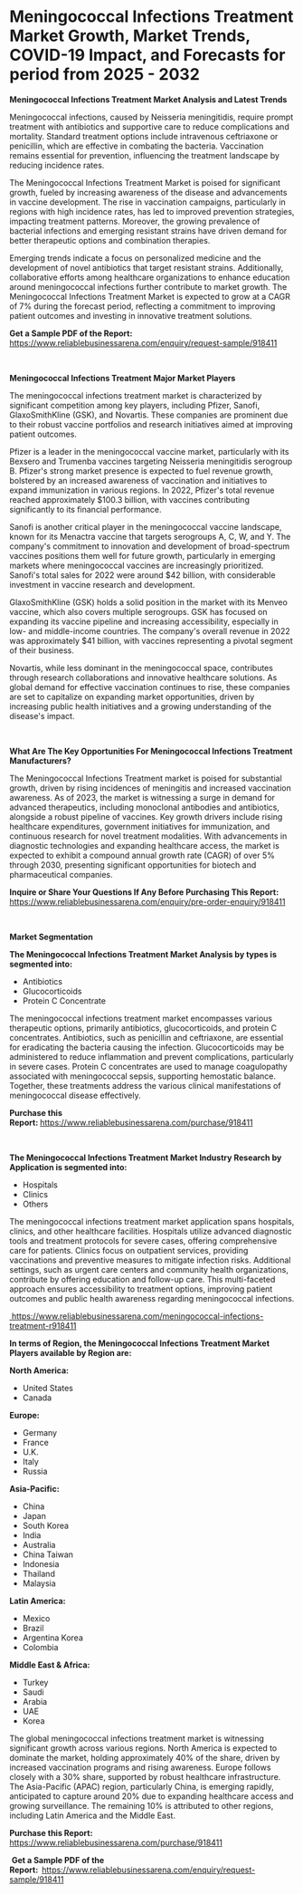 <p><h1>Meningococcal Infections Treatment Market Growth, Market Trends, COVID-19 Impact, and Forecasts for period from 2025 - 2032</h1></p><p><strong>Meningococcal Infections Treatment Market Analysis and Latest Trends</strong></p>
<p><p>Meningococcal infections, caused by Neisseria meningitidis, require prompt treatment with antibiotics and supportive care to reduce complications and mortality. Standard treatment options include intravenous ceftriaxone or penicillin, which are effective in combating the bacteria. Vaccination remains essential for prevention, influencing the treatment landscape by reducing incidence rates.</p><p>The Meningococcal Infections Treatment Market is poised for significant growth, fueled by increasing awareness of the disease and advancements in vaccine development. The rise in vaccination campaigns, particularly in regions with high incidence rates, has led to improved prevention strategies, impacting treatment patterns. Moreover, the growing prevalence of bacterial infections and emerging resistant strains have driven demand for better therapeutic options and combination therapies.</p><p>Emerging trends indicate a focus on personalized medicine and the development of novel antibiotics that target resistant strains. Additionally, collaborative efforts among healthcare organizations to enhance education around meningococcal infections further contribute to market growth. The Meningococcal Infections Treatment Market is expected to grow at a CAGR of 7% during the forecast period, reflecting a commitment to improving patient outcomes and investing in innovative treatment solutions.</p></p>
<p><strong>Get a Sample PDF of the Report:&nbsp;</strong> <a href="https://www.reliablebusinessarena.com/enquiry/request-sample/918411?utm_campaign=2960&utm_medium=2&utm_source=Github&utm_content=ia&utm_term=18042025&utm_id=meningococcal-infections-treatment">https://www.reliablebusinessarena.com/enquiry/request-sample/918411</a></p>
<p>&nbsp;</p>
<p><strong>Meningococcal Infections Treatment Major Market Players</strong></p>
<p><p>The meningococcal infections treatment market is characterized by significant competition among key players, including Pfizer, Sanofi, GlaxoSmithKline (GSK), and Novartis. These companies are prominent due to their robust vaccine portfolios and research initiatives aimed at improving patient outcomes.</p><p>Pfizer is a leader in the meningococcal vaccine market, particularly with its Bexsero and Trumenba vaccines targeting Neisseria meningitidis serogroup B. Pfizer's strong market presence is expected to fuel revenue growth, bolstered by an increased awareness of vaccination and initiatives to expand immunization in various regions. In 2022, Pfizer's total revenue reached approximately $100.3 billion, with vaccines contributing significantly to its financial performance.</p><p>Sanofi is another critical player in the meningococcal vaccine landscape, known for its Menactra vaccine that targets serogroups A, C, W, and Y. The company's commitment to innovation and development of broad-spectrum vaccines positions them well for future growth, particularly in emerging markets where meningococcal vaccines are increasingly prioritized. Sanofi's total sales for 2022 were around $42 billion, with considerable investment in vaccine research and development.</p><p>GlaxoSmithKline (GSK) holds a solid position in the market with its Menveo vaccine, which also covers multiple serogroups. GSK has focused on expanding its vaccine pipeline and increasing accessibility, especially in low- and middle-income countries. The company's overall revenue in 2022 was approximately $41 billion, with vaccines representing a pivotal segment of their business.</p><p>Novartis, while less dominant in the meningococcal space, contributes through research collaborations and innovative healthcare solutions. As global demand for effective vaccination continues to rise, these companies are set to capitalize on expanding market opportunities, driven by increasing public health initiatives and a growing understanding of the disease's impact.</p></p>
<p>&nbsp;</p>
<p><strong>What Are The Key Opportunities For Meningococcal Infections Treatment Manufacturers?</strong></p>
<p><p>The Meningococcal Infections Treatment market is poised for substantial growth, driven by rising incidences of meningitis and increased vaccination awareness. As of 2023, the market is witnessing a surge in demand for advanced therapeutics, including monoclonal antibodies and antibiotics, alongside a robust pipeline of vaccines. Key growth drivers include rising healthcare expenditures, government initiatives for immunization, and continuous research for novel treatment modalities. With advancements in diagnostic technologies and expanding healthcare access, the market is expected to exhibit a compound annual growth rate (CAGR) of over 5% through 2030, presenting significant opportunities for biotech and pharmaceutical companies.</p></p>
<p><strong>Inquire or Share Your Questions If Any Before Purchasing This Report:</strong> <a href="https://www.reliablebusinessarena.com/enquiry/pre-order-enquiry/918411?utm_campaign=2960&utm_medium=2&utm_source=Github&utm_content=ia&utm_term=18042025&utm_id=meningococcal-infections-treatment">https://www.reliablebusinessarena.com/enquiry/pre-order-enquiry/918411</a></p>
<p>&nbsp;</p>
<p><strong>Market Segmentation</strong></p>
<p><strong>The Meningococcal Infections Treatment Market Analysis by types is segmented into:</strong></p>
<p><ul><li>Antibiotics</li><li>Glucocorticoids</li><li>Protein C Concentrate</li></ul></p>
<p><p>The meningococcal infections treatment market encompasses various therapeutic options, primarily antibiotics, glucocorticoids, and protein C concentrates. Antibiotics, such as penicillin and ceftriaxone, are essential for eradicating the bacteria causing the infection. Glucocorticoids may be administered to reduce inflammation and prevent complications, particularly in severe cases. Protein C concentrates are used to manage coagulopathy associated with meningococcal sepsis, supporting hemostatic balance. Together, these treatments address the various clinical manifestations of meningococcal disease effectively.</p></p>
<p><strong>Purchase this Report:&nbsp;</strong><a href="https://www.reliablebusinessarena.com/purchase/918411?utm_campaign=2960&utm_medium=2&utm_source=Github&utm_content=ia&utm_term=18042025&utm_id=meningococcal-infections-treatment">https://www.reliablebusinessarena.com/purchase/918411</a></p>
<p>&nbsp;</p>
<p><strong>The Meningococcal Infections Treatment Market Industry Research by Application is segmented into:</strong></p>
<p><ul><li>Hospitals</li><li>Clinics</li><li>Others</li></ul></p>
<p><p>The meningococcal infections treatment market application spans hospitals, clinics, and other healthcare facilities. Hospitals utilize advanced diagnostic tools and treatment protocols for severe cases, offering comprehensive care for patients. Clinics focus on outpatient services, providing vaccinations and preventive measures to mitigate infection risks. Additional settings, such as urgent care centers and community health organizations, contribute by offering education and follow-up care. This multi-faceted approach ensures accessibility to treatment options, improving patient outcomes and public health awareness regarding meningococcal infections.</p></p>
<p><a href="https://www.reliablebusinessarena.com/meningococcal-infections-treatment-r918411?utm_campaign=2960&utm_medium=2&utm_source=Github&utm_content=ia&utm_term=18042025&utm_id=meningococcal-infections-treatment">&nbsp;https://www.reliablebusinessarena.com/meningococcal-infections-treatment-r918411</a></p>
<p><strong>In terms of Region, the Meningococcal Infections Treatment Market Players available by Region are:</strong></p>
<p>
    <p> <strong> North America: </strong>
        <ul>
            <li>United States</li>
            <li>Canada</li>
        </ul>
        </p> 
    <p> <strong> Europe: </strong>
        <ul>
            <li>Germany</li>
            <li>France</li>
            <li>U.K.</li>
            <li>Italy</li>
            <li>Russia</li>
        </ul>
        </p> 
    <p> <strong> Asia-Pacific: </strong>
        <ul>
            <li>China</li>
            <li>Japan</li>
            <li>South Korea</li>
            <li>India</li>
            <li>Australia</li>
            <li>China Taiwan</li>
            <li>Indonesia</li>
            <li>Thailand</li>
            <li>Malaysia</li>
        </ul>
        </p> 
    <p> <strong> Latin America: </strong>
        <ul>
            <li>Mexico</li>
            <li>Brazil</li>
            <li>Argentina Korea</li>
            <li>Colombia</li>
        </ul>
        </p> 
    <p> <strong> Middle East & Africa: </strong>
        <ul>
            <li>Turkey</li>
            <li>Saudi</li>
            <li>Arabia</li>
            <li>UAE</li>
            <li>Korea</li>
        </ul>
    </p>
    </p>
<p><p>The global meningococcal infections treatment market is witnessing significant growth across various regions. North America is expected to dominate the market, holding approximately 40% of the share, driven by increased vaccination programs and rising awareness. Europe follows closely with a 30% share, supported by robust healthcare infrastructure. The Asia-Pacific (APAC) region, particularly China, is emerging rapidly, anticipated to capture around 20% due to expanding healthcare access and growing surveillance. The remaining 10% is attributed to other regions, including Latin America and the Middle East.</p></p>
<p><strong>Purchase this Report: </strong><a href="https://www.reliablebusinessarena.com/purchase/918411?utm_campaign=2960&utm_medium=2&utm_source=Github&utm_content=ia&utm_term=18042025&utm_id=meningococcal-infections-treatment">https://www.reliablebusinessarena.com/purchase/918411</a></p>
<p>&nbsp;<strong>Get a Sample PDF of the Report:&nbsp;&nbsp;</strong><a href="https://www.reliablebusinessarena.com/enquiry/request-sample/918411?utm_campaign=2960&utm_medium=2&utm_source=Github&utm_content=ia&utm_term=18042025&utm_id=meningococcal-infections-treatment">https://www.reliablebusinessarena.com/enquiry/request-sample/918411</a></p>
<p><strong></strong></p>
<p><p></p><p></p><p></p></p>
